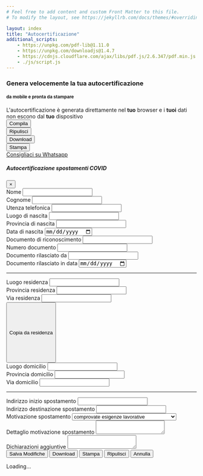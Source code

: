 ```yaml
---
# Feel free to add content and custom Front Matter to this file.
# To modify the layout, see https://jekyllrb.com/docs/themes/#overriding-theme-defaults

layout: index
title: "Autocertificazione"
additional_scripts:
    - https://unpkg.com/pdf-lib@1.11.0
    - https://unpkg.com/downloadjs@1.4.7
    - https://cdnjs.cloudflare.com/ajax/libs/pdf.js/2.6.347/pdf.min.js
    - ./js/script.js
---
```

<div class="d-print-none">
    <div class="px-3 py-3 pt-md-5 pb-md-4 mx-auto text-center">
        <h3>Genera velocemente la tua autocertificazione</h3>
        <h4><small class="text-muted text-right">da mobile e pronta da stampare</small></h4>
        <div class="justify-content-center alert alert-success">L'autocertificazione è generata direttamente nel <b>tuo</b> browser e i <b>tuoi</b> dati non escono dal <b>tuo</b> dispositivo</div>
    </div>
    <div class="row justify-content-center justify-content-sm-center mb-3">
        <div class="col-md-auto col-6 text-center">
            <button type="button" class="btn btn-block btn-primary mt-2" data-toggle="modal" data-target="#autocertEditModal">
                <i class="fa fa-pencil"></i> Compila
            </button>
        </div>
        <div class="col-md-auto col-6 text-center">
            <button type="button" class="btn btn-block btn-primary cleanup-button mt-2" data-toggle="tooltip" data-container="body" data-placement="top" title="Se ti trovi in un Internet Cafè o Internet Point premi questo tasto per cancellare i tuoi dati">
                <i class="fa fa-eraser"></i> Ripulisci
            </button>
        </div>
        <div class="col-md-auto col-6 text-center">
            <button type="button" class="btn btn-block btn-primary fast-download-button mt-2" title="Download">
                <i class="fa fa-download"></i> Download
            </button>
        </div>
        <div class="col-md-auto col-6 text-center">
            <button type="button" class="btn btn-block btn-primary fast-print-button mt-2" title="Print">
                <i class="fa fa-print"></i> Stampa
            </button>
        </div>
    </div>
    <div class="text-right">
      <a class="d-sm-none" href="whatsapp://send?text=Ti%20suggerisco%20questo%20sito%20per%20compilare%20velocemente%20l'autocertificazione%20e%20stamparla%20anche%20da%20mobile%20https://covidcert.it" data-action="share/whatsapp/share" target="_blank"> <i class="fa fa-whatsapp"></i> Consigliaci su Whatsapp</a>
    </div>
</div>   
<div class="row justify-content-center pdf-container">
    <div class="col-md-12 text-center">
        <canvas class="img-fluid rounded" id="the-canvas" onclick="openModal()"></canvas>
    </div>
</div>

<!-- Modal -->
<div class="modal fade d-print-none" id="autocertEditModal" tabindex="-1" role="dialog" aria-labelledby="autocertEditModalLabel" aria-hidden="true">
    <div class="modal-dialog modal-xl" role="document">
        <div class="modal-content">
            <form id="autocertificazione" novalidate>
                <div class="modal-header">
                    <h5 class="modal-title" id="autocertEditModalLabel">Autocertificazione spostamenti COVID</h5>
                    <button type="button" class="close" data-dismiss="modal" aria-label="Close">
                        <span aria-hidden="true">&times;</span>
                    </button>
                </div>
                <div class="modal-body">
                    <div class="container">
                        <div class="form-row">
                            <div class="form-group col-md-4">
                                <label for="nome">Nome</label>
                                <input type="text" class="form-control" id="nome" name="nome">
                            </div>
                            <div class="form-group col-md-4">
                                <label for="cognome">Cognome</label>
                                <input type="text" class="form-control" id="cognome" name="cognome">
                            </div>
                            <div class="form-group col-md-4">
                                <label for="utenzaTelefonica">Utenza telefonica</label>
                                <input type="text" class="form-control" id="utenzaTelefonica" name="utenzaTelefonica">
                            </div>
                        </div>
                        <div class="form-row">
                            <div class="form-group col-md-4">
                                <label for="luogoDiNascita">Luogo di nascita</label>
                                <input type="text" class="form-control" id="luogoDiNascita" name="luogoDiNascita">
                            </div>
                            <div class="form-group col-md-4">
                                <label for="provinciaDiNascita">Provincia di nascita</label>
                                <input type="text" class="form-control" id="provinciaDiNascita" name="provinciaDiNascita">
                            </div>
                            <div class="form-group col-md-4">
                                <label for="dataNascita">Data di nascita</label>
                                <input type="date" class="form-control" id="dataNascita" name="dataNascita">
                            </div>
                        </div>
                        <div class="form-row">
                            <div class="form-group col-md-4">
                                <label for="mezzo">Documento di riconoscimento</label>
                                <input type="text" class="form-control" id="mezzo" name="mezzo">
                            </div>
                            <div class="form-group col-md-4">
                                <label for="numeroMezzo">Numero documento</label>
                                <input type="text" class="form-control" id="numeroMezzo" name="numeroMezzo">
                            </div>
                            <div class="form-group col-md-4">
                                <label for="mezzoRilasciatoDa">Documento rilasciato da</label>
                                <input type="text" class="form-control" id="mezzoRilasciatoDa" name="mezzoRilasciatoDa">
                            </div>
                        </div>
                        <div class="form-row justify-content-end">
                            <div class="form-group col-md-4">
                                <label for="inDataDocumento">Documento rilasciato in data</label>
                                <input type="date" class="form-control" id="inDataDocumento" name="inDataDocumento">
                            </div>
                        </div>
                        <hr>
                        <div class="form-row">
                            <div class="form-group col-md-4">
                                <label for="luogoResidenza">Luogo residenza</label>
                                <input type="text" class="form-control" id="luogoResidenza" name="luogoResidenza">
                            </div>
                            <div class="form-group col-md-4">
                                <label for="provinciaResidenza">Provincia residenza</label>
                                <input type="text" class="form-control" id="provinciaResidenza" name="provinciaResidenza">
                            </div>
                            <div class="form-group col-md-4">
                                <label for="viaResidenza">Via residenza</label>
                                <input type="text" class="form-control" id="viaResidenza" name="viaResidenza">
                            </div>
                        </div>
                        <div class="form-row">
                            <button type="button" style="height: 4vh; " class="btn btn-primary btn-sm" id="copy-from-residenza">Copia da residenza</button>
                        </div>
                        <div class="form-row">
                            <div class="form-group col-md-4">
                                <label for="luogoDomicilio">Luogo domicilio</label>
                                <input type="text" class="form-control" id="luogoDomicilio" name="luogoDomicilio">
                            </div>
                            <div class="form-group col-md-4">
                                <label for="provinciaDomicilio">Provincia domicilio</label>
                                <input type="text" class="form-control" id="provinciaDomicilio" name="provinciaDomicilio">
                            </div>
                            <div class="form-group col-md-4">
                                <label for="viaDomicilio">Via domicilio</label>
                                <input type="text" class="form-control" id="viaDomicilio" name="viaDomicilio">
                            </div>
                        </div>
                        <hr>
                        <div class="form-row">
                            <div class="form-group col-md-6">
                                <label for="indirizzoInizioSpostamento">Indirizzo inizio spostamento</label>
                                <input type="text" class="form-control" id="indirizzoInizioSpostamento" name="indirizzoInizioSpostamento">
                            </div>
                            <div class="form-group col-md-6">
                                <label for="indirizzoDestinazioneSpostamento">Indirizzo destinazione spostamento</label>
                                <input type="text" class="form-control" id="indirizzoDestinazioneSpostamento" name="indirizzoDestinazioneSpostamento">
                            </div>
                        </div>
                        <div class="form-row">
                            <div class="form-group col-md-4">
                                <label for="motivazioneSpostamento">Motivazione spostamento</label>
                                <select id="motivazioneSpostamento" name="motivazioneSpostamento" class="form-control">
                                    <option value="Scelta1">comprovate esigenze lavorative</option>
                                    <option value="Scelta2">motivi di salute</option>
                                    <option value="Scelta3">altri motivi ammessi dalle vigenti normative</option>
                                </select>
                            </div>
                            <div class="form-group col-md-8">
                                <label for="dettaglioMotivazioneSpostamento">Dettaglio motivazione spostamento</label>
                                <textarea class="form-control" id="dettaglioMotivazioneSpostamento" name="dettaglioMotivazioneSpostamento"></textarea>
                            </div>
                        </div>
                        <div class="form-row">
                            <div class="form-group col-md-12">
                                <label for="dichiarazioniAggiuntive">Dichiarazioni aggiuntive</label>
                                <textarea class="form-control" id="dichiarazioniAggiuntive" name="dichiarazioniAggiuntive"></textarea>
                            </div>
                        </div>
                    </div>
                </div>
                <div class="modal-footer">
                    <button type="button" class="btn btn-primary mt-2" id="salva-modifiche"><i class="fa fa-pencil"></i> Salva Modifiche</button>
                    <button type="button" class="btn btn-primary download-button mt-2" id="download"><i class="fa fa-download"></i> Download</button>
                    <button type="button" class="btn btn-primary print-button mt-2" id="stampa"><i class="fa fa-print"></i> Stampa</button>
                    <button type="button" class="btn btn-primary cleanup-button mt-2"><i class="fa fa-eraser"></i> Ripulisci</button>
                    <button type="button" class="btn btn-secondary mt-2" data-dismiss="modal"><i class="fa fa-window-close"></i> Annulla</button>
                </div>
            </form>
        </div>
    </div>
</div>

<!-- Spinner stuff -->
<div id="spinner" class="d-print-none">
    <div class="spinner-border text-primary" role="status">
        <span class="sr-only">Loading...</span>
    </div>
</div>
<div id="spinner-backdrop" class="d-print-none"></div>